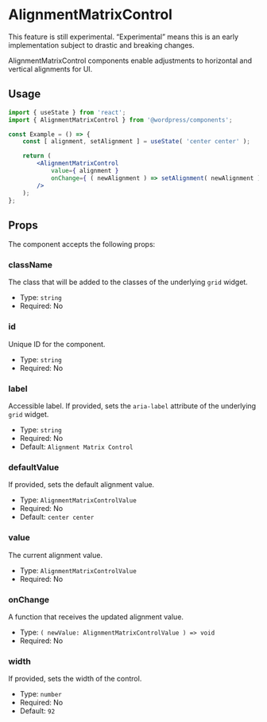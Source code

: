 # AlignmentMatrixControl

<div class="callout callout-alert">
This feature is still experimental. “Experimental” means this is an early implementation subject to drastic and breaking changes.
</div>

AlignmentMatrixControl components enable adjustments to horizontal and vertical alignments for UI.

## Usage

```jsx
import { useState } from 'react';
import { AlignmentMatrixControl } from '@wordpress/components';

const Example = () => {
	const [ alignment, setAlignment ] = useState( 'center center' );

	return (
		<AlignmentMatrixControl
			value={ alignment }
			onChange={ ( newAlignment ) => setAlignment( newAlignment ) }
		/>
	);
};
```

## Props

The component accepts the following props:

### className

The class that will be added to the classes of the underlying `grid` widget.
-   Type: `string`
-   Required: No

### id

Unique ID for the component.

-  Type: `string`
-  Required: No

### label

Accessible label. If provided, sets the `aria-label` attribute of the underlying `grid` widget.

-   Type: `string`
-   Required: No
-   Default: `Alignment Matrix Control`

### defaultValue

If provided, sets the default alignment value.

- Type: `AlignmentMatrixControlValue`
- Required: No
- Default: `center center`

### value

The current alignment value.

- Type: `AlignmentMatrixControlValue`
- Required: No

### onChange

A function that receives the updated alignment value.

-   Type: `( newValue: AlignmentMatrixControlValue ) => void`
-   Required: No

### width

If provided, sets the width of the control.

 - Type: `number`
 - Required: No
 - Default: `92`
